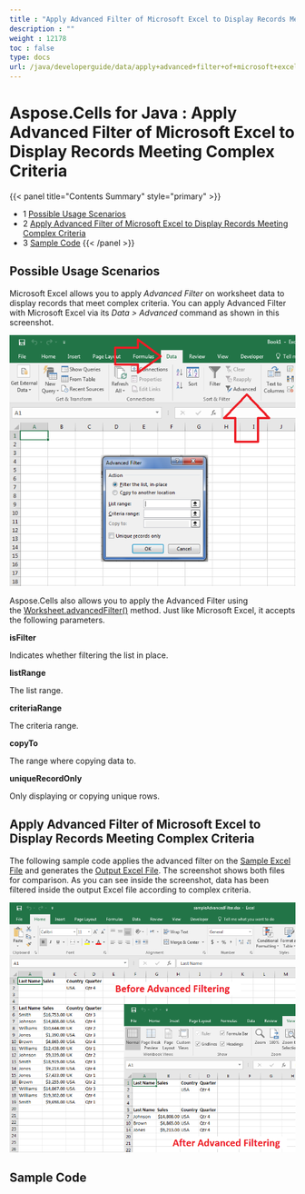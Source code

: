 ```yaml
---
title : "Apply Advanced Filter of Microsoft Excel to Display Records Meeting Complex Criteria" 
description : "" 
weight : 12178 
toc : false
type: docs
url: /java/developerguide/data/apply+advanced+filter+of+microsoft+excel+to+display+records+meeting+complex+criteria/
---
```


# Aspose.Cells for Java : Apply Advanced Filter of Microsoft Excel to Display Records Meeting Complex Criteria


{{< panel title="Contents Summary" style="primary" >}}
*   1 [Possible Usage Scenarios](#possible-usage-scenarios)
*   2 [Apply Advanced Filter of Microsoft Excel to Display Records Meeting Complex Criteria](#apply-advanced-filter-of-microsoft-excel-to-display-records-meeting-complex-criteria)
*   3 [Sample Code](#sample-code)
{{< /panel >}}
 

## Possible Usage Scenarios

Microsoft Excel allows you to apply *Advanced Filter* on worksheet data to display records that meet complex criteria. You can apply Advanced Filter with Microsoft Excel via its *Data > Advanced* command as shown in this screenshot.

![image](48496704.png)

Aspose.Cells also allows you to apply the Advanced Filter using the [Worksheet.advancedFilter()](https://apireference.aspose.com/java/cells/com.aspose.cells/worksheet#advancedFilter(boolean,%20java.lang.String,%20java.lang.String,%20java.lang.String,%20boolean)) method. Just like Microsoft Excel, it accepts the following parameters.

**isFilter**

Indicates whether filtering the list in place.

**listRange**

The list range.

**criteriaRange**

The criteria range.

**copyTo**

The range where copying data to.

**uniqueRecordOnly**

Only displaying or copying unique rows.

## Apply Advanced Filter of Microsoft Excel to Display Records Meeting Complex Criteria

The following sample code applies the advanced filter on the [Sample Excel File](https://docs2.aspose.com/cells/java/attachments/48136911/48496702.xlsx) and generates the [Output Excel File](https://docs2.aspose.com/cells/java/attachments/48136911/48496705.xlsx). The screenshot shows both files for comparison. As you can see inside the screenshot, data has been filtered inside the output Excel file according to complex criteria.

![image](48496703.png)

## Sample Code

